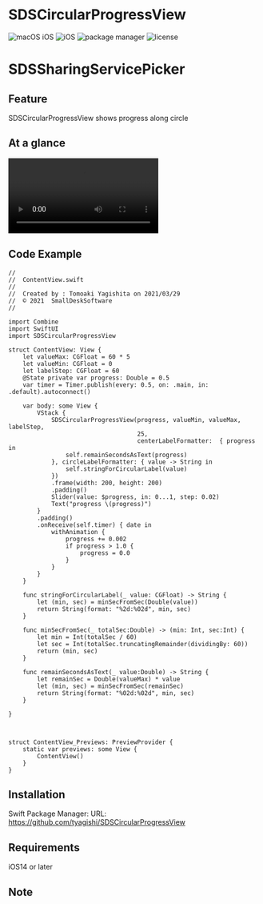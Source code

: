 # SDSCircularProgressView

![macOS iOS](https://img.shields.io/badge/platform-iOS-lightgrey)
![iOS](https://img.shields.io/badge/iOS-v14_orLater-blue)
![package manager](https://img.shields.io/badge/SPM-Supported-orange)
![license](https://img.shields.io/badge/license-MIT-lightgrey)

# SDSSharingServicePicker

<!--
comment
-->

## Feature

SDSCircularProgressView shows progress along circle

## At a glance

![glance](https://user-images.githubusercontent.com/6419800/113278345-ca758980-931c-11eb-9bf4-48cb3f7c8b6f.mp4)


## Code Example
```
//
//  ContentView.swift
//
//  Created by : Tomoaki Yagishita on 2021/03/29
//  © 2021  SmallDeskSoftware
//

import Combine
import SwiftUI
import SDSCircularProgressView

struct ContentView: View {
    let valueMax: CGFloat = 60 * 5
    let valueMin: CGFloat = 0
    let labelStep: CGFloat = 60
    @State private var progress: Double = 0.5
    var timer = Timer.publish(every: 0.5, on: .main, in: .default).autoconnect()
    
    var body: some View {
        VStack {
            SDSCircularProgressView(progress, valueMin, valueMax, labelStep,
                                    25,
                                    centerLabelFormatter:  { progress in
                self.remainSecondsAsText(progress)
            }, circleLabelFormatter: { value -> String in
                self.stringForCircularLabel(value)
            })
            .frame(width: 200, height: 200)
            .padding()
            Slider(value: $progress, in: 0...1, step: 0.02)
            Text("progress \(progress)")
        }
        .padding()
        .onReceive(self.timer) { date in
            withAnimation {
                progress += 0.002
                if progress > 1.0 {
                    progress = 0.0
                }
            }
        }
    }
    
    func stringForCircularLabel(_ value: CGFloat) -> String {
        let (min, sec) = minSecFromSec(Double(value))
        return String(format: "%2d:%02d", min, sec)
    }
    
    func minSecFromSec(_ totalSec:Double) -> (min: Int, sec:Int) {
        let min = Int(totalSec / 60)
        let sec = Int(totalSec.truncatingRemainder(dividingBy: 60))
        return (min, sec)
    }
    
    func remainSecondsAsText(_ value:Double) -> String {
        let remainSec = Double(valueMax) * value
        let (min, sec) = minSecFromSec(remainSec)
        return String(format: "%02d:%02d", min, sec)
    }
    
}



struct ContentView_Previews: PreviewProvider {
    static var previews: some View {
        ContentView()
    }
}
```

## Installation
Swift Package Manager: URL: https://github.com/tyagishi/SDSCircularProgressView

## Requirements
iOS14 or later

## Note
